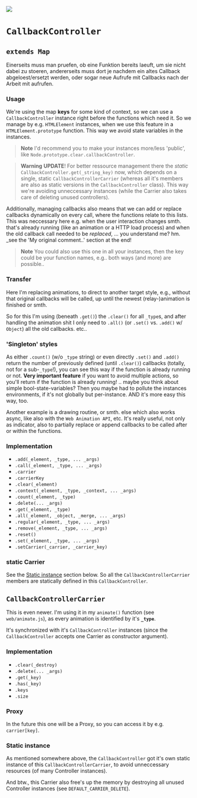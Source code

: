 <img src="https://kekse.biz/php/count.php?draw&override=github:v4" />

# `CallbackController`

## `extends Map`
Einerseits muss man pruefen, ob eine Funktion bereits laeuft, um sie nicht dabei zu stoeren,
andererseits muss dort je nachdem ein altes Callback abgeloest/ersetzt werden, oder sogar
neue Aufrufe mit Callbacks nach der Arbeit mit aufrufen.

### Usage
We're using the map **keys** for some kind of context, so we can use a `CallbackController` instance
right before the functions which need it. So we manage by e.g. `HTMLElement` instances, when we use
this feature in a `HTMLElement.prototype` function. This way we avoid state variables in the instances.

> **Note**
> I'd recommend you to make your instances more/less 'public', like `Node.prototype.clear.callbackController`.

> **Warning**
> **UPDATE**! For better ressource management there the _static_ `CallbackController.get(_string_key)` now,
> which depends on a single, static `CallbackControllerCarrier` (whereas all it's members are also as static
> versions in the `CallbackController` class). This way we're avoiding unneccessary instances (while the
> Carrier also takes care of deleting unused controllers).

Additionally, managing callbacks also means that we can add or replace callbacks dynamically on every
call, where the functions relate to this lists. This was neccessary here e.g. when the user interaction
changes smth. that's already running (like an animation or a HTTP load process) and when the old callback
call needed to be _replaced_, ... you understand me? hm. _see the 'My original comment..' section at the end!

> **Note**
> You could also use this one in all your instances, then the key could be your function names, e.g..
> both ways (and more) are possible..

### Transfer
Here I'm replacing animations, to direct to another target style, e.g., without that original callbacks will
be called, up until the newest (relay-)animation is finished or smth.

So for this I'm using (beneath `.get()`) the `.clear()` for all `_type`s, and after handling the animation
shit I only need to `.all()` (or `.set()` vs. `.add()` w/ `Object`) all the old callbacks. etc..

### 'Singleton' styles
As either `.count()` (w/o `_type` string) or even directly `.set()` and `.add()` return the number of previously
defined (until `.clear()`) callbacks (totally, not for a sub-`_type`!), you can see this way if the function is
already running or not. **Very important feature** if you want to avoid multiple actions, so you'll return if
the function is already running! .. maybe you think about simple bool-state-variables? Then you maybe had to
pollute the instances environments, if it's not globally but per-instance. AND it's more easy this way, too.

Another example is a drawing routine, or smth. else which also works async, like also with the `Web Animation API`, etc.
It's really useful, not only as indicator, also to partially replace or append callbacks to be called after or within
the functions.

### Implementation
* `.add(_element, _type, ... _args)`
* `.call(_element, _type, ... _args)`
* `.carrier`
* `.carrierKey`
* `.clear(_element)`
* `.context(_element, _type, _context, ... _args)`
* `.count(_element, _type)`
* `.delete(... _args)`
* `.get(_element, _type)`
* `.all(_element, _object, _merge, ... _args)`
* `.regular(_element, _type, ... _args)`
* `.remove(_element, _type, ... _args)`
* `.reset()`
* `.set(_element, _type, ... _args)`
* `.setCarrier(_carrier, _carrier_key)`

### **static** Carrier
See the [Static instance](#static-instance) section below. So all the `CallbackControllerCarrier` members are
statically defined in this `CallbackController`.

## `CallbackControllerCarrier`
This is even newer. I'm using it in my `animate()` function (see `web/animate.js`), as every animation is identified
by it's **`_type`**.

It's synchronized with it's `CallbackController` instances (since the `CallbackController` accepts one Carrier as
constructor argument).

### Implementation
* `.clear(_destroy)`
* `.delete(... _args)`
* `.get(_key)`
* `.has(_key)`
* `.keys`
* `.size`

### Proxy
In the future this one will be a Proxy, so you can access it by e.g. `carrier[key]`.

### Static instance
As mentioned somewhere above, the `CallbackController` got it's own static instance of this `CallbackControllerCarrier`,
to avoid unneccessary resources (of many Controller instances).

And btw., this Carrier also free's up the memory by destroying all unused Controller instances (see `DEFAULT_CARRIER_DELETE`).
